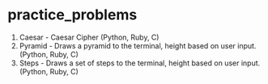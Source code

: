 # practice_problems

1. Caesar - Caesar Cipher (Python, Ruby, C)
2. Pyramid - Draws a pyramid to the terminal, height based on user input. (Python, Ruby, C)
3. Steps - Draws a set of steps to the terminal, height based on user input. (Python, Ruby, C)
 
